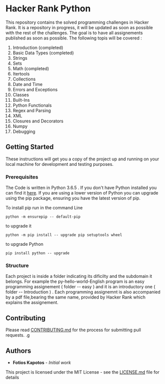 # Hacker Rank Python
This repository contains the solved programming challenges in Hacker Rank. It is a repository in progress, it will be updated as soon as possible with the rest of the challenges. The goal is to have all assignements published as soon as possible. The following topis will be covered :
1. Introduction (completed)
2. Basic Data Types (completed)
3. Strings
4. Sets
5. Math (completed)
6. Itertools
7. Collections
8. Date and Time
9. Errors and Exceptions
10. Classes
11. Built-Ins
12. Python Functionals
13. Regex and Parsing
14. XML
15. Closures and Decorators
16. Numpy
17. Debugging

## Getting Started

These instructions will get you a copy of the project up and running on your local machine for development and testing purposes.

### Prerequisites
The Code is written in Python 3.6.5 . If you don't have Python installed you can find it [here](https://www.python.org/downloads/). If you are using a lower version of Python you can upgrade using the pip package, ensuring you have the latest version of pip. 

To install pip run in the command Line
```
python -m ensurepip -- default-pip
``` 
to upgrade it 
```
python -m pip install -- upgrade pip setuptools wheel
```
to upgrade Python
```
pip install python -- upgrade
```
### Structure
Each project is inside a folder indicating its dificilty and the subdomain it belongs. For example the py-hello-world-English program is an easy programming assignement ( folder -- easy ) and it is an introductory one ( folder -- Introduction ) . Each programming assignemnt is also accompanied by a pdf file,bearing the same name, provided by Hacker Rank which explains the assignement. 


## Contributing

Please read [CONTRIBUTING.md](https://github.com/fotisk07/Hacker-Rank-Python/blob/master/CONTRIBUTING) for the process for submitting pull requests. .g

## Authors

* **Fotios Kapotos** - *Initial work* 

This project is licensed under the MIT License - see the [LICENSE.md](https://github.com/fotisk07/Hacker-Rank-Python/blob/master/LICENSE) file for details

